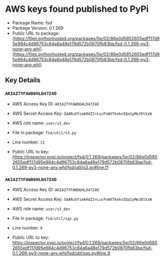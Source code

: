 # AWS keys found published to PyPi

* Package Name: fsd
* Package Version: 0.1.269
* Public URL to package: [https://files.pythonhosted.org/packages/5e/02/86e0d5852655edf117d95e984c4d96753c84a6a48e179d572b0870fb83be/fsd-0.1.269-py3-none-any.whl](https://files.pythonhosted.org/packages/5e/02/86e0d5852655edf117d95e984c4d96753c84a6a48e179d572b0870fb83be/fsd-0.1.269-py3-none-any.whl)

## Key Details

### `AKIAZ7YFAWD6HLD47Z4O`

* AWS Access Key ID: `AKIAZ7YFAWD6HLD47Z4O`
* AWS Secret Access Key: `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` 
* AWS role name: `user/s3_dev`
* File in package: `fsd/util/s3.py`
* Line number: `11`

* Public URL to key: https://inspector.pypi.io/project/fsd/0.1.269/packages/5e/02/86e0d5852655edf117d95e984c4d96753c84a6a48e179d572b0870fb83be/fsd-0.1.269-py3-none-any.whl/fsd/util/s3.py#line.11



### `AKIAZ7YFAWD6HLD47Z4O`

* AWS Access Key ID: `AKIAZ7YFAWD6HLD47Z4O`
* AWS Secret Access Key: `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` 
* AWS role name: `user/s3_dev`
* File in package: `fsd/util/sqs.py`
* Line number: `9`

* Public URL to key: https://inspector.pypi.io/project/fsd/0.1.269/packages/5e/02/86e0d5852655edf117d95e984c4d96753c84a6a48e179d572b0870fb83be/fsd-0.1.269-py3-none-any.whl/fsd/util/sqs.py#line.9


